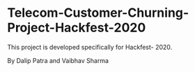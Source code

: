 # Telecom-Customer-Churning-Project-Hackfest-2020
This project is developed specifically for Hackfest- 2020.

By
Dalip Patra and Vaibhav Sharma
